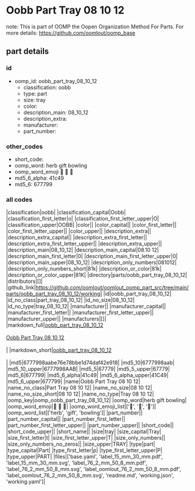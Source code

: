 # Oobb Part Tray 08 10 12  

note: This is part of OOMP the Oopen Organization Method For Parts. For more details: https://github.com/oomlout/oomp_base

##  part details





### id
* oomp_id: oobb_part_tray_08_10_12
  * classification: oobb
  * type: part
  * size: tray
  * color: 
  * description_main: 08_10_12
  * description_extra: 
  * manufacturer: 
  * part_number: 

### other_codes
* short_code: 
* oomp_word: herb gift bowling
* oomp_word_emoji :herb: :gift: :bowling:
* md5_6_alpha: 41c49
* md5_6: 677799

### all codes 
|classification|oobb|
|classification_capital|Oobb|
|classification_first_letter|o|
|classification_first_letter_upper|O|
|classification_upper|OOBB|
|color||
|color_capital||
|color_first_letter||
|color_first_letter_upper||
|color_upper||
|description_extra||
|description_extra_capital||
|description_extra_first_letter||
|description_extra_first_letter_upper||
|description_extra_upper||
|description_main|08_10_12|
|description_main_capital|08.10 12|
|description_main_first_letter|0|
|description_main_first_letter_upper|0|
|description_main_upper|08_10_12|
|description_only_numbers|081012|
|description_only_numbers_short|81k|
|description_or_color|81k|
|description_or_color_upper|81K|
|directory|parts/oobb_part_tray_08_10_12|
|distributors|[]|
|github_link|https://github.com/oomlout/oomlout_oomp_part_src/tree/main/parts/oobb_part_tray_08_10_12/working|
|id|oobb_part_tray_08_10_12|
|id_no_class|part_tray_08_10_12|
|id_no_size|08_10_12|
|id_no_type|tray_08_10_12|
|manufacturer||
|manufacturer_capital||
|manufacturer_first_letter||
|manufacturer_first_letter_upper||
|manufacturer_upper||
|manufacturers|[]|
|markdown_full|[oobb_part_tray_08_10_12](https://github.com/oomlout/oomlout_oomp_part_src/tree/main/parts/oobb_part_tray_08_10_12/working)<br>[](https://github.com/oomlout/oomlout_oomp_part_src/tree/main/parts/oobb_part_tray_08_10_12/working)<br>[Oobb Part Tray 08 10 12](https://github.com/oomlout/oomlout_oomp_part_src/tree/main/parts/oobb_part_tray_08_10_12/working)<br><br>|
|markdown_short|[oobb_part_tray_08_10_12](https://github.com/oomlout/oomlout_oomp_part_src/tree/main/parts/oobb_part_tray_08_10_12/working)<br><br>|
|md5|6777998aabe76e78bbe1d74daf42e918|
|md5_10|6777998aab|
|md5_10_upper|6777998AAB|
|md5_5|67779|
|md5_5_upper|67779|
|md5_6|677799|
|md5_6_alpha|41c49|
|md5_6_alpha_upper|41C49|
|md5_6_upper|677799|
|name|Oobb Part Tray 08 10 12|
|name_no_class|Part Tray 08 10 12|
|name_no_size|08 10 12|
|name_no_size_short|08 10 12|
|name_no_type|Tray 08 10 12|
|oomp_key|oomp_oobb_part_tray_08_10_12|
|oomp_word|herb gift bowling|
|oomp_word_emoji|:herb: :gift: :bowling:|
|oomp_word_emoji_list|[':herb:', ':gift:', ':bowling:']|
|oomp_word_list|['herb', 'gift', 'bowling']|
|part_number||
|part_number_capital||
|part_number_first_letter||
|part_number_first_letter_upper||
|part_number_upper||
|short_code||
|short_code_upper||
|short_name||
|size|tray|
|size_capital|Tray|
|size_first_letter|t|
|size_first_letter_upper|T|
|size_only_numbers||
|size_only_numbers_no_zeros||
|size_upper|TRAY|
|type|part|
|type_capital|Part|
|type_first_letter|p|
|type_first_letter_upper|P|
|type_upper|PART|
|files|['base.yaml', 'label_15_mm_30_mm.pdf', 'label_15_mm_30_mm.svg', 'label_76_2_mm_50_8_mm.pdf', 'label_76_2_mm_50_8_mm.svg', 'label_oomlout_76_2_mm_50_8_mm.pdf', 'label_oomlout_76_2_mm_50_8_mm.svg', 'readme.md', 'working.json', 'working.yaml']|
